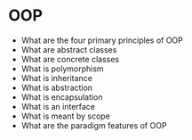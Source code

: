 # OOP

* What are the four primary principles of OOP
* What are abstract classes
* What are concrete classes
* What is polymorphism
* What is inheritance
* What is abstraction
* What is encapsulation
* What is an interface
* What is meant by scope
* What are the paradigm features of OOP
